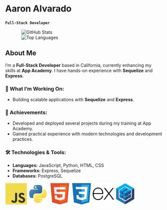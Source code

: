 # Aaron Alvarado

**`Full-Stack Developer`**

<div style="display: flex; justify-content: space-around; align-items: center; flex-wrap: wrap;">
    <img src="https://github-readme-stats.vercel.app/api?username=AaronAlvd&show_icons=true&count_private=true&hide=prs&hide_border=true&theme=gruvbox" alt="GitHub Stats" width="400"/>
    <img src="https://github-readme-stats.vercel.app/api/top-langs/?username=AaronAlvd&layout=compact&hide=html,css&theme=gruvbox" alt="Top Languages" width="400"/>
</div>

## About Me

I’m a **Full-Stack Developer** based in California, currently enhancing my skills at **App Academy**. I have hands-on experience with **Sequelize** and **Express**.

### 🚀 What I’m Working On:
- Building scalable applications with **Sequelize** and **Express**.

### 🌟 Achievements:
- Developed and deployed several projects during my training at App Academy.
- Gained practical experience with modern technologies and development practices.

### 🛠️ Technologies & Tools:
- **Languages:** JavaScript, Python, HTML, CSS
- **Frameworks:** Express, Sequelize
- **Databases:** PostgreSQL

<div style="display:flex;, justify-content:space-around;">
  <!-- JavaScript Logo -->
<img src="https://raw.githubusercontent.com/devicons/devicon/master/icons/javascript/javascript-original.svg" alt="JavaScript" width="70"/>

<!-- Python Logo -->
<img src="https://raw.githubusercontent.com/devicons/devicon/master/icons/python/python-original.svg" alt="Python" width="70"/>

<!-- HTML Logo -->
<img src="https://raw.githubusercontent.com/devicons/devicon/master/icons/html5/html5-original.svg" alt="HTML" width="70"/>

<!-- CSS Logo -->
<img src="https://raw.githubusercontent.com/devicons/devicon/master/icons/css3/css3-original.svg" alt="CSS" width="70"/>

<!-- Express Logo -->
<img src="https://raw.githubusercontent.com/devicons/devicon/master/icons/express/express-original.svg" alt="Express" width="70"/>

<!-- Sequelize Logo -->
<img src="https://raw.githubusercontent.com/devicons/devicon/master/icons/sequelize/sequelize-original.svg" alt="Sequelize" width="70"/>

</div>
